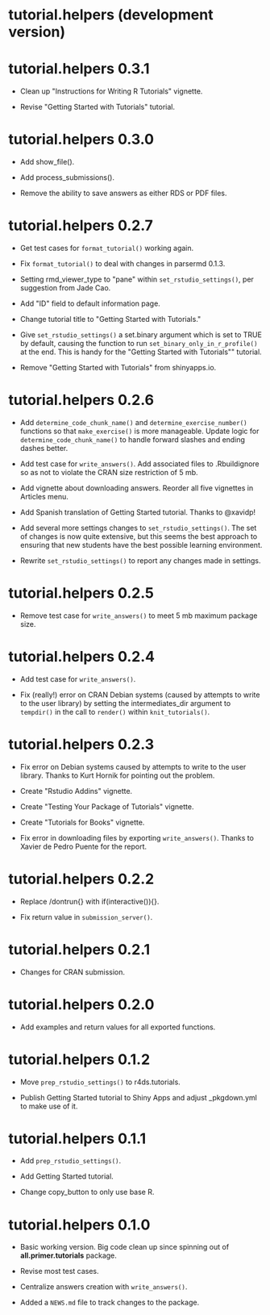 # tutorial.helpers (development version)

# tutorial.helpers 0.3.1

* Clean up "Instructions for Writing R Tutorials" vignette.

* Revise "Getting Started with Tutorials" tutorial.

# tutorial.helpers 0.3.0

* Add show_file().

* Add process_submissions().

* Remove the ability to save answers as either RDS or PDF files.

# tutorial.helpers 0.2.7

* Get test cases for `format_tutorial()` working again.

* Fix `format_tutorial()` to deal with changes in parsermd 0.1.3.

* Setting rmd_viewer_type to "pane" within `set_rstudio_settings()`, per suggestion from Jade Cao. 

* Add "ID" field to default information page.

* Change tutorial title to "Getting Started with Tutorials."

* Give `set_rstudio_settings()` a set.binary argument which is set to TRUE by default, causing the function to run `set_binary_only_in_r_profile()` at the end. This is handy for the "Getting Started with Tutorials"" tutorial. 

* Remove "Getting Started with Tutorials" from shinyapps.io.

# tutorial.helpers 0.2.6

* Add `determine_code_chunk_name()` and `determine_exercise_number()` functions so that `make_exercise()` is more manageable. Update logic for `determine_code_chunk_name()` to handle forward slashes and ending dashes better.

* Add test case for `write_answers()`. Add associated files to .Rbuildignore so as not to violate the CRAN size restriction of 5 mb.

* Add vignette about downloading answers. Reorder all five vignettes in Articles menu.

* Add Spanish translation of Getting Started tutorial. Thanks to @xavidp!

* Add several more settings changes to `set_rstudio_settings()`. The set of changes is now quite extensive, but this seems the best approach to ensuring that new students have the best possible learning environment.

* Rewrite `set_rstudio_settings()` to report any changes made in settings.

# tutorial.helpers 0.2.5

* Remove test case for `write_answers()` to meet 5 mb maximum package size.

# tutorial.helpers 0.2.4

* Add test case for `write_answers()`.

* Fix (really!) error on CRAN Debian systems (caused by attempts to write to the user library) by setting the intermediates_dir argument to `tempdir()` in the call to `render()` within `knit_tutorials()`.

# tutorial.helpers 0.2.3

* Fix error on Debian systems caused by attempts to write to the user library. Thanks to Kurt Hornik for pointing out the problem.

* Create "Rstudio Addins" vignette.

* Create "Testing Your Package of Tutorials" vignette.

* Create "Tutorials for Books" vignette.

* Fix error in downloading files by exporting `write_answers()`. Thanks to Xavier de Pedro Puente for the report.

# tutorial.helpers 0.2.2

* Replace /dontrun{} with if(interactive()){}.

* Fix return value in `submission_server()`.

# tutorial.helpers 0.2.1

* Changes for CRAN submission.

# tutorial.helpers 0.2.0

* Add examples and return values for all exported functions.

# tutorial.helpers 0.1.2

* Move `prep_rstudio_settings()` to r4ds.tutorials.

* Publish Getting Started tutorial to Shiny Apps and adjust \_pkgdown.yml to make use of it.

# tutorial.helpers 0.1.1

* Add `prep_rstudio_settings()`.

* Add Getting Started tutorial.

* Change copy_button to only use base R.

# tutorial.helpers 0.1.0

* Basic working version. Big code clean up since spinning out of **all.primer.tutorials** package.

* Revise most test cases.

* Centralize answers creation with `write_answers()`.

* Added a `NEWS.md` file to track changes to the package.
